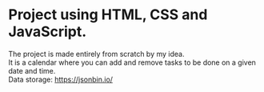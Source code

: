 # Project using HTML, CSS and JavaScript.
The project is made entirely from scratch by my idea.  
It is a calendar where you can add and remove tasks to be done on a given date and time.  
Data storage: https://jsonbin.io/
